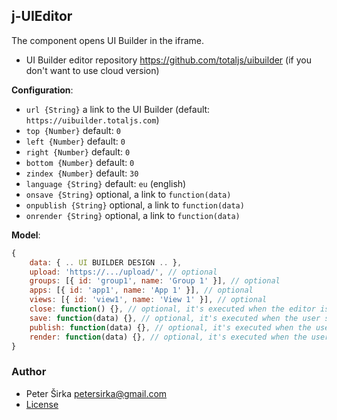 ## j-UIEditor

The component opens UI Builder in the iframe.

- UI Builder editor repository <https://github.com/totaljs/uibuilder> (if you don't want to use cloud version)

__Configuration__:

- `url {String}` a link to the UI Builder (default: `https://uibuilder.totaljs.com`)
- `top {Number}` default: `0`
- `left {Number}` default: `0`
- `right {Number}` default: `0`
- `bottom {Number}` default: `0`
- `zindex {Number}` default: `30`
- `language {String}` default: `eu` (english)
- `onsave {String}` optional, a link to `function(data)`
- `onpublish {String}` optional, a link to `function(data)`
- `onrender {String}` optional, a link to `function(data)`

__Model__:

```js
{
	data: { .. UI BUILDER DESIGN .. },
	upload: 'https://.../upload/', // optional
	groups: [{ id: 'group1', name: 'Group 1' }], // optional
	apps: [{ id: 'app1', name: 'App 1' }], // optional
	views: [{ id: 'view1', name: 'View 1' }], // optional
	close: function() {}, // optional, it's executed when the editor is closed
	save: function(data) {}, // optional, it's executed when the user saves design
	publish: function(data) {}, // optional, it's executed when the user compiles design
	render: function(data) {}, // optional, it's executed when the user wants to preview a design
}
```

### Author

- Peter Širka <petersirka@gmail.com>
- [License](https://www.totaljs.com/license/)